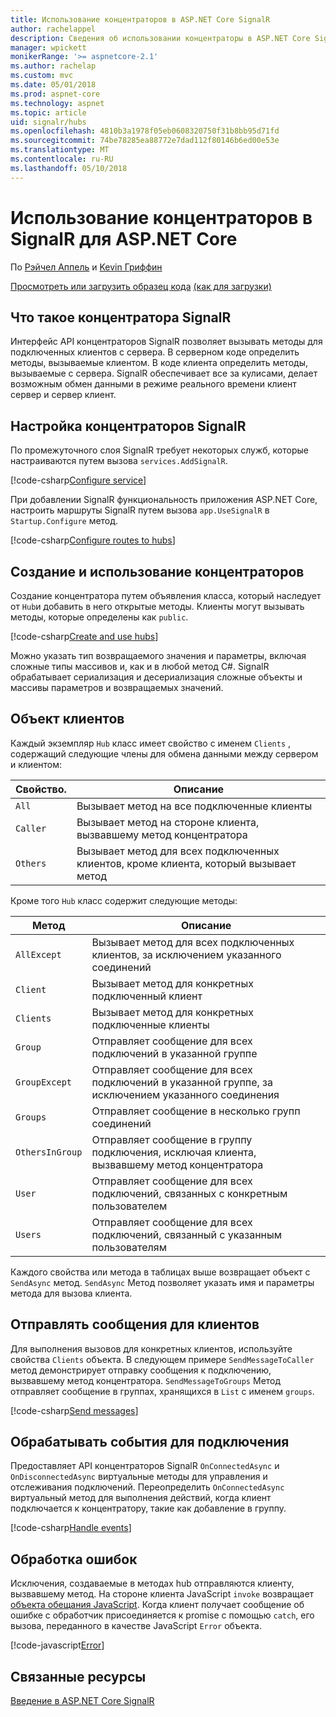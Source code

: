 ```yaml
---
title: Использование концентраторов в ASP.NET Core SignalR
author: rachelappel
description: Сведения об использовании концентраторы в ASP.NET Core SignalR.
manager: wpickett
monikerRange: '>= aspnetcore-2.1'
ms.author: rachelap
ms.custom: mvc
ms.date: 05/01/2018
ms.prod: aspnet-core
ms.technology: aspnet
ms.topic: article
uid: signalr/hubs
ms.openlocfilehash: 4810b3a1978f05eb0608320750f31b8bb95d71fd
ms.sourcegitcommit: 74be78285ea88772e7dad112f80146b6ed00e53e
ms.translationtype: MT
ms.contentlocale: ru-RU
ms.lasthandoff: 05/10/2018
---
```

# <a name="use-hubs-in-signalr-for-aspnet-core"></a>Использование концентраторов в SignalR для ASP.NET Core

По [Рэйчел Аппель](https://twitter.com/rachelappel) и [Kevin Гриффин](https://twitter.com/1kevgriff)

[Просмотреть или загрузить образец кода](https://github.com/aspnet/Docs/tree/master/aspnetcore/signalr/hubs/sample/ ) [(как для загрузки)](xref:tutorials/index#how-to-download-a-sample)

## <a name="what-is-a-signalr-hub"></a>Что такое концентратора SignalR

Интерфейс API концентраторов SignalR позволяет вызывать методы для подключенных клиентов с сервера. В серверном коде определить методы, вызываемые клиентом. В коде клиента определить методы, вызываемые с сервера. SignalR обеспечивает все за кулисами, делает возможным обмен данными в режиме реального времени клиент сервер и сервер клиент.

## <a name="configure-signalr-hubs"></a>Настройка концентраторов SignalR

По промежуточного слоя SignalR требует некоторых служб, которые настраиваются путем вызова `services.AddSignalR`.

[!code-csharp[Configure service](hubs/sample/startup.cs?range=38)]

При добавлении SignalR функциональность приложения ASP.NET Core, настроить маршруты SignalR путем вызова `app.UseSignalR` в `Startup.Configure` метод.

[!code-csharp[Configure routes to hubs](hubs/sample/startup.cs?range=56-59)]

## <a name="create-and-use-hubs"></a>Создание и использование концентраторов

Создание концентратора путем объявления класса, который наследует от `Hub`и добавить в него открытые методы. Клиенты могут вызывать методы, которые определены как `public`.

[!code-csharp[Create and use hubs](hubs/sample/hubs/chathub.cs?range=8-37)]

Можно указать тип возвращаемого значения и параметры, включая сложные типы массивов и, как и в любой метод C#. SignalR обрабатывает сериализация и десериализация сложные объекты и массивы параметров и возвращаемых значений.

## <a name="the-clients-object"></a>Объект клиентов

Каждый экземпляр `Hub` класс имеет свойство с именем `Clients` , содержащий следующие члены для обмена данными между сервером и клиентом:

| Свойство. | Описание |
| ------ | ----------- |
| `All` | Вызывает метод на все подключенные клиенты |
| `Caller` | Вызывает метод на стороне клиента, вызвавшему метод концентратора |
| `Others` | Вызывает метод для всех подключенных клиентов, кроме клиента, который вызывает метод |

Кроме того `Hub` класс содержит следующие методы:

| Метод | Описание |
| ------ | ----------- |
| `AllExcept` | Вызывает метод для всех подключенных клиентов, за исключением указанного соединений |
| `Client` | Вызывает метод для конкретных подключенный клиент |
| `Clients` | Вызывает метод для конкретных подключенные клиенты |
| `Group` | Отправляет сообщение для всех подключений в указанной группе  |
| `GroupExcept` | Отправляет сообщение для всех подключений в указанной группе, за исключением указанного соединения |
| `Groups` | Отправляет сообщение в несколько групп соединений  |
| `OthersInGroup` | Отправляет сообщение в группу подключения, исключая клиента, вызвавшему метод концентратора  |
| `User` | Отправляет сообщение для всех подключений, связанных с конкретным пользователем |
| `Users` | Отправляет сообщение для всех подключений, связанный с указанным пользователям |

Каждого свойства или метода в таблицах выше возвращает объект с `SendAsync` метод. `SendAsync` Метод позволяет указать имя и параметры метода для вызова клиента.

## <a name="send-messages-to-clients"></a>Отправлять сообщения для клиентов

Для выполнения вызовов для конкретных клиентов, используйте свойства `Clients` объекта. В следующем примере `SendMessageToCaller` метод демонстрирует отправку сообщения к подключению, вызвавшему метод концентратора. `SendMessageToGroups` Метод отправляет сообщение в группах, хранящихся в `List` с именем `groups`.

[!code-csharp[Send messages](hubs/sample/hubs/chathub.cs?range=15-24)]

## <a name="handle-events-for-a-connection"></a>Обрабатывать события для подключения

Предоставляет API концентраторов SignalR `OnConnectedAsync` и `OnDisconnectedAsync` виртуальные методы для управления и отслеживания подключений. Переопределить `OnConnectedAsync` виртуальный метод для выполнения действий, когда клиент подключается к концентратору, такие как добавление в группу.

[!code-csharp[Handle events](hubs/sample/hubs/chathub.cs?range=26-36)]

## <a name="handle-errors"></a>Обработка ошибок

Исключения, создаваемые в методах hub отправляются клиенту, вызвавшему метод. На стороне клиента JavaScript `invoke` возвращает [объекта обещания JavaScript](https://developer.mozilla.org/docs/Web/JavaScript/Guide/Using_promises). Когда клиент получает сообщение об ошибке с обработчик присоединяется к promise с помощью `catch`, его вызова, переданного в качестве JavaScript `Error` объекта.

[!code-javascript[Error](hubs/sample/wwwroot/js/chat.js?range=23)]

## <a name="related-resources"></a>Связанные ресурсы

[Введение в ASP.NET Core SignalR](xref:signalr/introduction)
